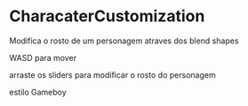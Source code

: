 # CharacaterCustomization
Modifica o rosto de um personagem atraves dos blend shapes

WASD para mover

arraste os sliders para modificar o rosto do personagem

estilo Gameboy
